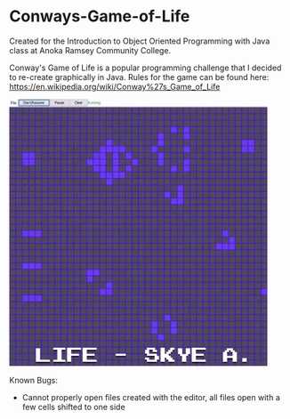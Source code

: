 # Conways-Game-of-Life

Created for the Introduction to Object Oriented Programming with Java class at Anoka Ramsey Community College. 

Conway's Game of Life is a popular programming challenge that I decided to re-create graphically in Java. 
Rules for the game can be found here: https://en.wikipedia.org/wiki/Conway%27s_Game_of_Life

![Conway's Game of Life](/Git_Images/Life_Gif.gif?raw=true "Conway's Game of Life")

Known Bugs:
  - Cannot properly open files created with the editor, all files open with a few cells shifted to one side
